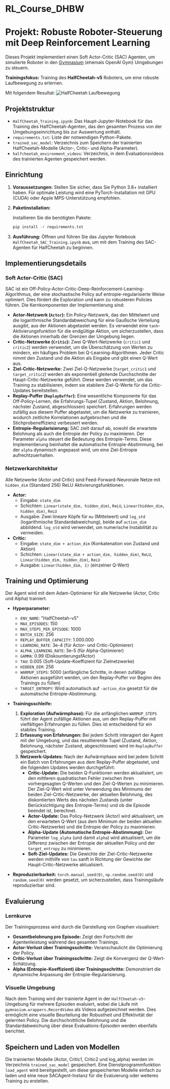 # RL_Course_DHBW

# Projekt: Robuste Roboter-Steuerung mit Deep Reinforcement Learning

Dieses Projekt implementiert einen Soft Actor-Critic (SAC) Agenten, um simulierte Roboter in den [Gymnasium](https://gymnasium.farama.org/) (ehemals OpenAI Gym) Umgebungen zu steuern.

**Trainingsfokus:** Training des **HalfCheetah-v5** Roboters, um eine robuste Laufbewegung zu erlernen.

Mit folgendem Resultat:
![HalfCheetah Laufbewegung](cheetah.gif)

## Projektstruktur

- `HalfCheetah_Training.ipynb`: Das Haupt-Jupyter-Notebook für das Training des HalfCheetah-Agenten, das den gesamten Prozess von der Umgebungseinrichtung bis zur Auswertung enthält.
- `requirements.txt`: Liste der notwendigen Python-Pakete.
- `trained_sac_model`: Verzeichnis zum Speichern der trainierten HalfCheetah-Modelle (Actor-, Critic- und Alpha-Parameter).
- `halfcheetah_environment_videos`: Verzeichnis, in dem Evaluationsvideos des trainierten Agenten gespeichert werden.

## Einrichtung

1.  **Voraussetzungen:** Stellen Sie sicher, dass Sie Python 3.8+ installiert haben. Für optimale Leistung wird eine PyTorch-Installation mit GPU (CUDA) oder Apple MPS-Unterstützung empfohlen.

2.  **Paketinstallation:**

    Installieren Sie die benötigten Pakete:
    ```bash
    pip install -r requirements.txt
    ```

3.  **Ausführung:**
    Öffnen und führen Sie das Jupyter Notebook `HalfCheetah_SAC_Training.ipynb` aus, um mit dem Training des SAC-Agenten für HalfCheetah zu beginnen.

## Implementierungsdetails

### Soft Actor-Critic (SAC)

SAC ist ein Off-Policy-Actor-Critic-Deep-Reinforcement-Learning-Algorithmus, der eine stochastische Policy auf entropie-regularisierte Weise optimiert. Dies fördert die Exploration und kann zu robusteren Policies führen. Die Kernkomponenten der Implementierung sind:

* **Actor-Netzwerk (`Actor`):** Ein Policy-Netzwerk, das den Mittelwert und die logarithmische Standardabweichung für eine Gaußsche Verteilung ausgibt, aus der Aktionen abgetastet werden. Es verwendet eine `tanh`-Aktivierungsfunktion für die endgültige Aktion, um sicherzustellen, dass die Aktionen innerhalb der Grenzen der Umgebung liegen.
* **Critic-Netzwerke (`Critic`):** Zwei Q-Wert-Netzwerke (`critic1` und `critic2`) werden verwendet, um die Überschätzung von Werten zu mindern, ein häufiges Problem bei Q-Learning-Algorithmen. Jeder Critic nimmt den Zustand und die Aktion als Eingabe und gibt einen Q-Wert aus.
* **Ziel-Critic-Netzwerke:** Zwei Ziel-Q-Netzwerke (`target_critic1` und `target_critic2`) werden als exponentiell gleitende Durchschnitte der Haupt-Critic-Netzwerke geführt. Diese werden verwendet, um das Training zu stabilisieren, indem sie stabilere Ziel-Q-Werte für die Critic-Updates bereitstellen.
* **Replay-Puffer (`ReplayBuffer`):** Eine wesentliche Komponente für das Off-Policy-Lernen, die Erfahrungs-Tupel (Zustand, Aktion, Belohnung, nächster Zustand, abgeschlossen) speichert. Erfahrungen werden zufällig aus diesem Puffer abgetastet, um die Netzwerke zu trainieren, wodurch zeitliche Korrelationen aufgebrochen und die Stichprobeneffizienz verbessert werden.
* **Entropie-Regularisierung:** SAC zielt darauf ab, sowohl die erwartete Belohnung als auch die Entropie der Policy zu maximieren. Der Parameter `alpha` steuert die Bedeutung des Entropie-Terms. Diese Implementierung beinhaltet die automatische Entropie-Abstimmung, bei der `alpha` dynamisch angepasst wird, um eine Ziel-Entropie aufrechtzuerhalten.

### Netzwerkarchitektur

Alle Netzwerke (Actor und Critic) sind Feed-Forward-Neuronale Netze mit `hidden_dim` (Standard 256) ReLU Aktivierungsfunktionen.

* **Actor:**
    * Eingabe: `state_dim`
    * Schichten: `Linear(state_dim, hidden_dim)`, `ReLU`, `Linear(hidden_dim, hidden_dim)`, `ReLU`
    * Ausgabe: Zwei lineare Köpfe für `mu` (Mittelwert) und `log_std` (logarithmische Standardabweichung), beide auf `action_dim` abbildend. `log_std` wird verwendet, um numerische Instabilität zu vermeiden.
* **Critic:**
    * Eingabe: `state_dim + action_dim` (Konkatenation von Zustand und Aktion)
    * Schichten: `Linear(state_dim + action_dim, hidden_dim)`, `ReLU`, `Linear(hidden_dim, hidden_dim)`, `ReLU`
    * Ausgabe: `Linear(hidden_dim, 1)` (einzelner Q-Wert)

## Training und Optimierung

Der Agent wird mit dem Adam-Optimierer für alle Netzwerke (Actor, Critic und Alpha) trainiert.

* **Hyperparameter:**
    * `ENV_NAME`: "HalfCheetah-v5"
    * `MAX_EPISODES`: 150
    * `MAX_STEPS_PER_EPISODE`: 1000
    * `BATCH_SIZE`: 256
    * `REPLAY_BUFFER_CAPACITY`: 1.000.000
    * `LEARNING_RATE`: 3e-4 (für Actor- und Critic-Optimierer)
    * `ALPHA_LEARNING_RATE`: 3e-5 (für Alpha-Optimierer)
    * `GAMMA`: 0.99 (DiskountierungsfActor)
    * `TAU`: 0.005 (Soft-Update-Koeffizient für Zielnetzwerke)
    * `HIDDEN_DIM`: 256
    * `WARMUP_STEPS`: 5000 (anfängliche Schritte, in denen zufällige Aktionen ausgeführt werden, um den Replay-Puffer vor Beginn des Trainings zu füllen)
    * `TARGET_ENTROPY`: Wird automatisch auf `-action_dim` gesetzt für die automatische Entropie-Abstimmung.

* **Trainingsschleife:**
    1.  **Exploration (Aufwärmphase):** Für die anfänglichen `WARMUP_STEPS` führt der Agent zufällige Aktionen aus, um den Replay-Puffer mit vielfältigen Erfahrungen zu füllen. Dies ist entscheidend für ein stabiles Training.
    2.  **Erfassung von Erfahrungen:** Bei jedem Schritt interagiert der Agent mit der Umgebung, und das resultierende Tupel (Zustand, Aktion, Belohnung, nächster Zustand, abgeschlossen) wird im `ReplayBuffer` gespeichert.
    3.  **Netzwerk-Updates:** Nach der Aufwärmphase wird bei jedem Schritt ein Batch von Erfahrungen aus dem Replay-Puffer abgetastet, und die folgenden Updates werden durchgeführt:
        * **Critic-Update:** Die beiden Q-Funktionen werden aktualisiert, um den mittleren quadratischen Fehler zwischen ihren vorhergesagten Q-Werten und den Ziel-Q-Werten zu minimieren. Der Ziel-Q-Wert wird unter Verwendung des Minimums der beiden Ziel-Critic-Netzwerke, der aktuellen Belohnung, des diskontierten Werts des nächsten Zustands (unter Berücksichtigung des Entropie-Terms) und ob die Episode beendet ist, berechnet.
        * **Actor-Update:** Das Policy-Netzwerk (Actor) wird aktualisiert, um den erwarteten Q-Wert (aus dem Minimum der beiden aktuellen Critic-Netzwerke) und die Entropie der Policy zu maximieren.
        * **Alpha-Update (Automatische Entropie-Abstimmung):** Der Parameter `log_alpha` (und damit `alpha`) wird aktualisiert, um die Differenz zwischen der Entropie der aktuellen Policy und der `target_entropy` zu minimieren.
        * **Soft-Ziel-Updates:** Die Gewichte der Ziel-Critic-Netzwerke werden mithilfe von `tau` sanft in Richtung der Gewichte der Haupt-Critic-Netzwerke aktualisiert.

* **Reproduzierbarkeit:** `torch.manual_seed(0)`, `np.random.seed(0)` und `random.seed(0)` werden gesetzt, um sicherzustellen, dass Trainingsläufe reproduzierbar sind.

## Evaluierung

### Lernkurve
Der Trainingsprozess wird durch die Darstellung von Graphen visualisiert:
* **Gesamtbelohnung pro Episode:** Zeigt den Fortschritt der Agentenleistung während des gesamten Trainings.
* **Actor-Verlust über Trainingsschritte:** Veranschaulicht die Optimierung der Policy.
* **Critic-Verlust über Trainingsschritte:** Zeigt die Konvergenz der Q-Wert-Schätzung.
* **Alpha (Entropie-Koeffizient) über Trainingsschritte:** Demonstriert die dynamische Anpassung der Entropie-Regularisierung.

### Visuelle Umgebung
Nach dem Training wird der trainierte Agent in der `HalfCheetah-v5`-Umgebung für mehrere Episoden evaluiert, wobei die Läufe mit `gymnasium.wrappers.RecordVideo` als Videos aufgezeichnet werden. Dies ermöglicht eine visuelle Beurteilung der Robustheit und Effektivität der gelernten Policy. Die durchschnittliche Belohnung und die Standardabweichung über diese Evaluations-Episoden werden ebenfalls berichtet.

## Speichern und Laden von Modellen
Die trainierten Modelle (Actor, Critic1, Critic2 und log_alpha) werden im Verzeichnis `trained_sac_model` gespeichert. Eine Dienstprogrammfunktion `load_agent` wird bereitgestellt, um diese gespeicherten Modelle einfach zu laden und eine neue SACAgent-Instanz für die Evaluierung oder weiteres Training zu erstellen.